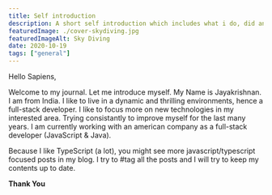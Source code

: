 ```yaml
---
title: Self introduction
description: A short self introduction which includes what i do, did and want to do.
featuredImage: ./cover-skydiving.jpg
featuredImageAlt: Sky Diving
date: 2020-10-19
tags: ["general"]
---
```


Hello Sapiens,

Welcome to my journal. Let me introduce myself. My Name is Jayakrishnan. I am from India. I like to live in a dynamic and thrilling environments, hence a full-stack developer. I like to focus more on new technologies in my interested area. Trying consistantly to improve myself for the last many years. I am currently working with an american company as a full-stack developer (JavaScript & Java).

Because I like TypeScript (a lot), you might see more javascript/typescript focused posts in my blog. I try to #tag all the posts and I will try to keep my contents up to date.

**Thank You**
